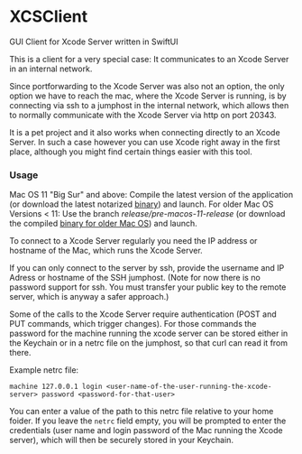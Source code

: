 # XCSClient
GUI Client for Xcode Server written in SwiftUI

This is a client for a very special case:
It communicates to an Xcode Server in an internal network.

Since portforwarding to the Xcode Server was also not an option, the only option we have to reach the mac, where the Xcode Server is running, is by connecting via ssh to a jumphost in the internal network, which allows then to normally communicate with the Xcode Server via http on port 20343.

It is a pet project and it also works when connecting directly to an Xcode Server. In such a case however you can use Xcode right away in the first place, although you might find certain things easier with this tool.

### Usage
Mac OS 11 "Big Sur" and above: Compile the latest version of the application (or download the latest notarized [binary](https://github.com/a7ex/XCSClient/releases/latest/download/XCSClient.app.zip)) and launch.
For older Mac OS Versions < 11: Use the branch *release/pre-macos-11-release* (or download the compiled [binary for older Mac OS](https://github.com/a7ex/XCSClient/releases/download/1.2/XCSClient.app.zip)) and launch.

To connect to a Xcode Server regularly you need the IP address or hostname of the Mac, which runs the Xcode Server.

If you can only connect to the server by ssh, provide the username and IP Adress or hostname of the SSH jumphost. (Note for now there is no password support for ssh. You must transfer your public key to the remote server, which is anyway a safer approach.)

Some of the calls to the Xcode Server require authentication (POST and PUT commands, which trigger changes). For those commands the password for the machine running the xcode server can be stored either in the Keychain or in a netrc file on the jumphost, so that curl can read it from there.

Example netrc file:
```
machine 127.0.0.1 login <user-name-of-the-user-running-the-xcode-server> password <password-for-that-user>
```
You can enter a value of the path to this netrc file relative to your home foider. If you leave the `netrc` field empty, you will be prompted to enter the credentials (user name and login password of the Mac running the Xcode  server), which will then be securely stored in your Keychain.
